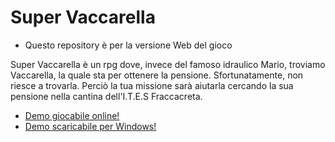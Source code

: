 # **Super Vaccarella**
- Questo repository è per la versione Web del gioco

Super Vaccarella è un rpg dove, invece del famoso idraulico Mario, troviamo Vaccarella, la quale sta per ottenere la pensione.
Sfortunatamente, non riesce a trovarla. Perciò la tua missione sarà aiutarla cercando la sua pensione nella cantina dell'I.T.E.S Fraccacreta.

- [Demo giocabile online!](https://ronyxdumb.github.io/Super-Vaccarella-HTML5.github.io/)
- [Demo scaricabile per Windows!](https://github.com/RonyxDumb/Super-Vaccarella/releases/tag/v2)

